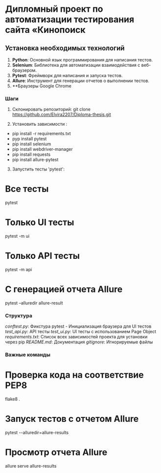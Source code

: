 # Дипломный проект по автоматизации тестирования сайта «Кинопоиск

## Установка необходимых технологий

1. **Python**: Основной язык программирования для написания тестов.
2. **Selenium**: Библиотека для автоматизации взаимодействия с веб-браузером.
3. **Pytest**: Фреймворк для написания и запуска тестов.
4. **Allure**: Инструмент для генерации отчетов о выполнении тестов.
5. **Браузеры Google Chrome
   
### Шаги

1. Склонировать репозиторий:
 git clone https://github.com/Elvira2207/Diploma-thesis.git

2. Установить зависимости :
- pip install -r requirements.txt
- pyp install pytest
- pip install selenium
- pip install webdriver-manager
- pip install requests
- pip install allure-pytest

3. Запустить тесты 'pytest':
# Все тесты
pytest 
# Только UI тесты
pytest -m ui
# Только API тесты
pytest -m api
# С генерацией отчета Allure
pytest –alluredir allure-result

### Структура

*conftest.py*: Фикстура pytest - Инициализация браузера для UI тестов
*test_api.py*: API тесты 
*test_ui.py*: UI тесты с использованием Page Object
*requirements.txt*: Список всех зависимостей проекта для установки через pip
*README.md*: Документация
*gitignore*: Игнорируемые файлы

### Важные команды

# Проверка кода на соответствие PEP8
flake8 .
# Запуск тестов с отчетом Allure
pytest --alluredir=allure-results
# Просмотр отчета Allure
allure serve allure-results









